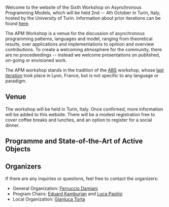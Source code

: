 Welcome to the website of the Sixth Workshop on Asynchronous Programming Models, which will be held 2nd -- 4th October in Turin, Italy, hosted by the University of Turin.
Information about prior iterations can be found [here](https://abs-models.org/publications/). 

The APM Workshop is a venue for the discussion of asynchronous programming patterns, languages and model, ranging from theoretical results, over applications and implementations to opinion and overview contributions.
To create a welcoming atmosphere for the community, there are no procedeedings -- instead we welcome presentations on published, on-going or envisioned work.

The APM workshop stands in the tradition of the [ABS](https://abs-models.org) workshop, whose [last iteration](http://edkamb.github.io/ABS_23) took place in Lyon, France, but is not specific to any language or paradigm. 


## Venue
The workshop will be held in Turin, Italy. Once confirmed, more information will be added to this website. 
There will be a modest registration free to cover coffee breaks and lunches, and an option to register for a social dinner.

## Programme and State-of-the-Art of Active Objects

## Organizers
If there are any inquiries or questions, feel free to contact the organizers:
 * General Organization: [Ferruccio Damiani](mailto:ferruccio.damiani@unito.it)
 * Program Chairs: [Eduard Kamburjan](mailto:eduard@ifi.uio.no) and [Luca Paolini](mailto:luca.paolini@unito.it)
 * Local Organization: [Gianluca Torta](http://www.di.unito.it/~torta/)
